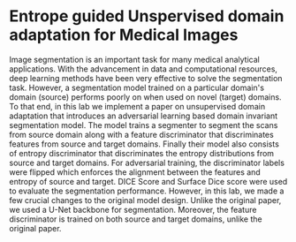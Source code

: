 # Entrope guided Unspervised domain adaptation for Medical Images
Image segmentation is an important task for many medical analytical applications. With the advancement in data and computational resources, deep learning methods have been very effective to solve the segmentation task. However, a segmentation model trained on a particular domain's domain (source) performs poorly on when used on novel (target) domains. To that end, in this lab we implement a paper on unsupervised domain adaptation that introduces an adversarial learning based domain invariant segmentation model. The model trains a segmenter to segment the scans from source domain along with a feature discriminator that discriminates features from source and target domains. Finally their model also consists of entropy discriminator that discriminates the entropy distributions from source and target domains. For adversarial training, the discriminator labels were flipped which enforces the alignment between the features and entropy of source and target. DICE Score and Surface Dice score were used to evaluate the segmentation performance. However, in this lab, we made a few crucial changes to the original model design. Unlike the original paper, we used a U-Net backbone for segmentation. Moreover, the feature discriminator is trained on both source and target domains, unlike the original paper.  

